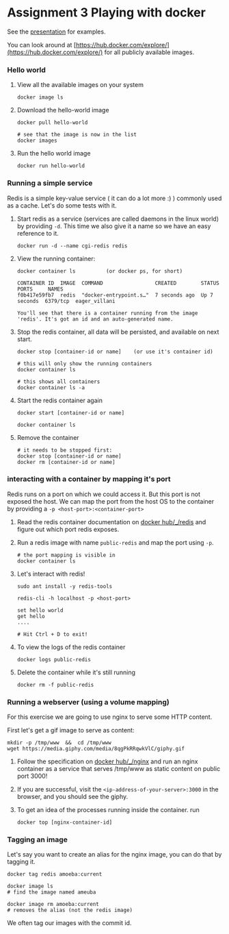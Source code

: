 # Assignment 3 Playing with docker

See the [presentation](https://toefel18.github.io/location-workshop-presentation/) for examples.

You can look around at [https://hub.docker.com/explore/](https://hub.docker.com/explore/) for all publicly available images. 

### Hello world

1. View all the available images on your system

       docker image ls 
       
1. Download the hello-world image

       docker pull hello-world
       
       # see that the image is now in the list
       docker images
       
1. Run the hello world image

       docker run hello-world
       
### Running a simple service

Redis is a simple key-value service ( it can do a lot more :) )
 commonly used as a cache. Let's do some tests with it.

1. Start redis as a service (services are called daemons in the linux world) by providing `-d`.
   This time we also give it a name so we have an easy reference to it.

       docker run -d --name cgi-redis redis
   
1. View the running container:
       
       docker container ls          (or docker ps, for short)
   
       CONTAINER ID  IMAGE  COMMAND                 CREATED        STATUS        PORTS     NAMES
       f0b417e59fb7  redis  "docker-entrypoint.s…"  7 seconds ago  Up 7 seconds  6379/tcp  eager_villani

       You'll see that there is a container running from the image
       'redis'. It's got an id and an auto-generated name. 

1. Stop the redis container, all data will be persisted, and available on next start.

       docker stop [container-id or name]    (or use it's container id)

       # this will only show the running containers
       docker container ls

       # this shows all containers 
       docker container ls -a     
      
1. Start the redis container again

       docker start [container-id or name] 

       docker container ls
       
1. Remove the container

       # it needs to be stopped first:
       docker stop [container-id or name]
       docker rm [container-id or name]

### interacting with a container by mapping it's port

Redis runs on a port on which we could access it. But this port is not exposed the host. 
We can map the port from the host OS to the container by providing a `-p <host-port>:<container-port>`

1. Read the redis container documentation on [docker hub/_/redis](https://hub.docker.com/_/redis/) and
   figure out which port redis exposes.
   
1. Run a redis image with name `public-redis` and map the port using `-p`.

       # the port mapping is visible in 
       docker container ls

1. Let's interact with redis!

       sudo ant install -y redis-tools
       
       redis-cli -h localhost -p <host-port>
       
       set hello world
       get hello
       ....
       
       # Hit Ctrl + D to exit!
       
1. To view the logs of the redis container

       docker logs public-redis
       
1. Delete the container while it's still running

       docker rm -f public-redis
       
### Running a webserver (using a volume mapping)

For this exercise we are going to use nginx to serve some HTTP content.

First let's get a gif image to serve as content:

    mkdir -p /tmp/www  &&  cd /tmp/www
    wget https://media.giphy.com/media/8qgPkRRqwkVlC/giphy.gif

1. Follow the specification on [docker hub/_/nginx](https://hub.docker.com/_/nginx/) and
   run an nginx container as a service that serves /tmp/www as static content on public port 3000!
   
1. If you are successful, visit the `<ip-address-of-your-server>:3000` in the browser, and 
   you should see the giphy.
   
1. To get an idea of the processes running inside the container. run

       docker top [nginx-container-id]
       
       
### Tagging an image

Let's say you want to create an alias for the nginx image, you can do that by tagging it. 

    docker tag redis amoeba:current
    
    docker image ls
    # find the image named ameuba
    
    docker image rm amoeba:current
    # removes the alias (not the redis image)
    
We often tag our images with the commit id.